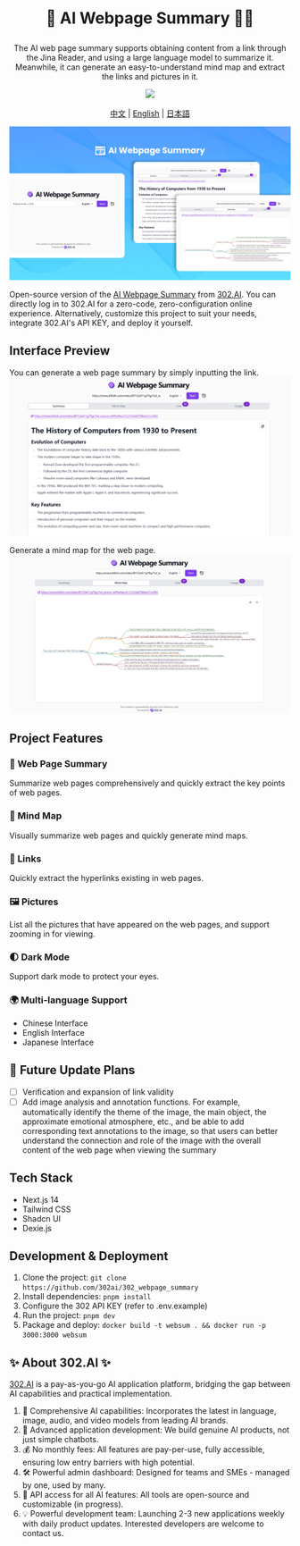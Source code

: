 # <p align="center">📝 AI Webpage Summary 🚀✨</p>

<p align="center">The AI web page summary supports obtaining content from a link through the Jina Reader, and using a large language model to summarize it. Meanwhile, it can generate an easy-to-understand mind map and extract the links and pictures in it.</p>

<p align="center"><a href="https://302.ai/en/tools/websum/" target="blank"><img src="https://file.302ai.cn/gpt/imgs/github/302_badge.png" /></a></p >

<p align="center"><a href="README_zh.md">中文</a> | <a href="README.md">English</a> | <a href="README_ja.md">日本語</a></p>

![2. Webpage Summary](docs/AI网页总结en.png) 

Open-source version of the [AI Webpage Summary](https://302.ai/tools/websum/) from [302.AI](https://302.ai).
You can directly log in to 302.AI for a zero-code, zero-configuration online experience.
Alternatively, customize this project to suit your needs, integrate 302.AI's API KEY, and deploy it yourself.

## Interface Preview
You can generate a web page summary by simply inputting the link.
![2. Webpage Summary](docs/网页英2.png)     

Generate a mind map for the web page.
![3. Mind Map](docs/网页英3.png)

## Project Features
### 📝 Web Page Summary
Summarize web pages comprehensively and quickly extract the key points of web pages.
### 🧠 Mind Map
Visually summarize web pages and quickly generate mind maps.
### 🔗 Links
Quickly extract the hyperlinks existing in web pages.
### 🖼️ Pictures
List all the pictures that have appeared on the web pages, and support zooming in for viewing.
### 🌓 Dark Mode
Support dark mode to protect your eyes.
### 🌍 Multi-language Support
- Chinese Interface
- English Interface
- Japanese Interface

## 🚩 Future Update Plans 
- [ ] Verification and expansion of link validity
- [ ] Add image analysis and annotation functions. For example, automatically identify the theme of the image, the main object, the approximate emotional atmosphere, etc., and be able to add corresponding text annotations to the image, so that users can better understand the connection and role of the image with the overall content of the web page when viewing the summary

## Tech Stack
- Next.js 14
- Tailwind CSS
- Shadcn UI
- Dexie.js

## Development & Deployment
1. Clone the project: `git clone https://github.com/302ai/302_webpage_summary`
2. Install dependencies: `pnpm install`
3. Configure the 302 API KEY (refer to .env.example)
4. Run the project: `pnpm dev`
5. Package and deploy: `docker build -t websum . && docker run -p 3000:3000 websum`


## ✨ About 302.AI ✨
[302.AI](https://302.ai) is a pay-as-you-go AI application platform, bridging the gap between AI capabilities and practical implementation.
1. 🧠 Comprehensive AI capabilities: Incorporates the latest in language, image, audio, and video models from leading AI brands.
2. 🚀 Advanced application development: We build genuine AI products, not just simple chatbots.
3. 💰 No monthly fees: All features are pay-per-use, fully accessible, ensuring low entry barriers with high potential.
4. 🛠 Powerful admin dashboard: Designed for teams and SMEs - managed by one, used by many.
5. 🔗 API access for all AI features: All tools are open-source and customizable (in progress).
6. 💡 Powerful development team: Launching 2-3 new applications weekly with daily product updates. Interested developers are welcome to contact us.
